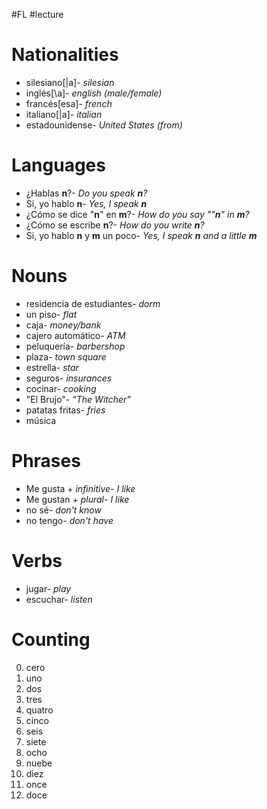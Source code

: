 #FL #lecture 

# Nationalities
- silesiano\[|a\]- *silesian*
- inglés\[\a\]- *english (male/female)*
- francés\[esa\]- *french*
- italiano\[\|a]- *italian*
- estadounidense- *United States (from)*

# Languages
- ¿Hablas **n**?- *Do you speak **n**?*
- Si, yo hablo **n**- *Yes, I speak **n***
- ¿Cómo se dice "**n**" en **m**?- *How do you say ""**n**" in **m**?*
- ¿Cómo se escribe **n**?- *How do you write **n**?*
- Si, yo hablo **n** y **m** un poco- *Yes, I speak **n** and a little **m***

# Nouns
- residencia de estudiantes- *dorm*
- un piso- *flat*
- caja- *money/bank*
- cajero automático- *ATM*
- peluquería- *barbershop*
- plaza- *town square*
- estrella- *star*
- seguros- *insurances*
- cocinar- *cooking*
- "El Brujo"- *"The Witcher"*
- patatas fritas- *fries*
- música

# Phrases
- Me gusta + *infinitive*- *I like*
- Me gustan + *plural*- *I like*
- no sé- *don't know*
- no tengo- *don't have*

# Verbs
- jugar- *play*
- escuchar- *listen*

# Counting
0. cero
1. uno
2. dos
3. tres
4. quatro
5. cinco
6. seis
7. siete
8. ocho
9. nuebe
10. diez
11. once
12. doce